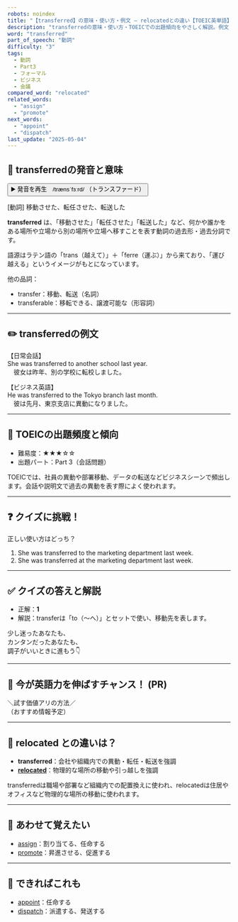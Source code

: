 ```yaml
---
robots: noindex
title: "【transferred】の意味・使い方・例文 ― relocatedとの違い【TOEIC英単語】"
description: "transferredの意味・使い方・TOEICでの出題傾向をやさしく解説。例文・クイズ付きでrelocatedとの違いもわかりやすく学べます。"
word: "transferred"
part_of_speech: "動詞"
difficulty: "3"
tags:
  - 動詞
  - Part3
  - フォーマル
  - ビジネス
  - 会議
compared_word: "relocated"
related_words:
  - "assign"
  - "promote"
next_words:
  - "appoint"
  - "dispatch"
last_update: "2025-05-04"
---
```


## 🔰 transferredの発音と意味

<button class="play-audio" onclick="playTTS('transferred')">
  <span class="play-audio-main">
    ▶️ 発音を再生　/trænsˈfɜːrd/
  </span>
  <span class="play-audio-sub">
    （トランスファード）
  </span>
</button>

[動詞] 移動させた、転任させた、転送した

**transferred** は、「移動させた」「転任させた」「転送した」など、何かや誰かをある場所や立場から別の場所や立場へ移すことを表す動詞の過去形・過去分詞です。

語源はラテン語の「trans（越えて）」＋「ferre（運ぶ）」から来ており、「運び越える」というイメージがもとになっています。

他の品詞：  
- transfer：移動、転送（名詞）
- transferable：移転できる、譲渡可能な（形容詞）

---

## ✏️ transferredの例文

【日常会話】  
She was transferred to another school last year.  
　彼女は昨年、別の学校に転校しました。

【ビジネス英語】  
He was transferred to the Tokyo branch last month.  
　彼は先月、東京支店に異動になりました。

---

## 🎯 TOEICの出題頻度と傾向

- 難易度：★★★☆☆
- 出題パート：Part 3（会話問題）

TOEICでは、社員の異動や部署移動、データの転送などビジネスシーンで頻出します。会話や説明文で過去の異動を表す際によく使われます。

---

## ❓ クイズに挑戦！

正しい使い方はどっち？

1. She was transferred to the marketing department last week.  
2. She was transferred at the marketing department last week.

---

## ✅ クイズの答えと解説

- 正解：**1**
- 解説：transferは「to（～へ）」とセットで使い、移動先を表します。

少し迷ったあなたも、  
カンタンだったあなたも、  
調子がいいときに進もう👇️

---

## 🚀 今が英語力を伸ばすチャンス！ (PR)

<div class="info-center">
＼試す価値アリの方法／<br>  
（おすすめ情報予定）
</div>

---

## 🤔  relocated との違いは？

- **transferred**：会社や組織内での異動・転任・転送を強調
- **[relocated](/word/relocated/)**：物理的な場所の移動や引っ越しを強調

transferredは職場や部署など組織内での配置換えに使われ、relocatedは住居やオフィスなど物理的な場所の移動に使われます。

---

## 🧩 あわせて覚えたい

- [assign](/word/assign/)：割り当てる、任命する
- [promote](/word/promote/)：昇進させる、促進する

---

## 📖 できればこれも

- [appoint](/word/appoint/)：任命する
- [dispatch](/word/dispatch/)：派遣する、発送する

<!-- cvid: aid19_bid19 -->
